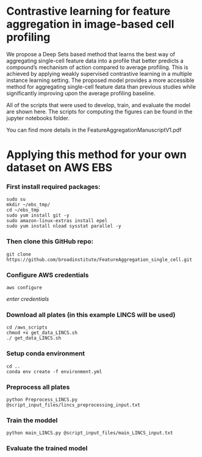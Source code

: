 # 
# Contrastive learning for feature aggregation in image-based cell profiling
We propose a Deep Sets based method that learns the best way of aggregating single-cell feature data into a profile that better predicts a compound’s mechanism of action compared to average profiling. This is achieved by applying weakly supervised contrastive learning in a multiple instance learning setting. The proposed model provides a more accessible method for aggregating single-cell feature data than previous studies while significantly improving upon the average profiling baseline. 


All of the scripts that were used to develop, train, and evaluate the model are shown here. The scripts for computing the figures can be found in the jupyter notebooks folder.

You can find more details in the FeatureAggregationManuscriptV1.pdf



# Applying this method for your own dataset on AWS EBS
### First install required packages:
    sudo su
	mkdir ~/ebs_tmp/
	cd ~/ebs_tmp
	sudo yum install git -y
	sudo amazon-linux-extras install epel
	sudo yum install nload sysstat parallel -y

### Then clone this GitHub repo:
	git clone https://github.com/broadinstitute/FeatureAggregation_single_cell.git

### Configure AWS credentials
	aws configure
_enter credentials_

### Download all plates (in this example LINCS will be used)
	cd /aws_scripts
	chmod +x get_data_LINCS.sh
	./ get_data_LINCS.sh

### Setup conda environment
	cd ..
	conda env create -f environment.yml


### Preprocess all plates
	python Preprocess_LINCS.py @script_input_files/lincs_preprocessing_input.txt

### Train the moddel
	python main_LINCS.py @script_input_files/main_LINCS_input.txt

### Evaluate the trained model 


